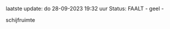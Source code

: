 laatste update: 
do 28-09-2023 19:32   uur 
Status: FAALT - geel - 
<div class="service Y">schijfruimte</div>